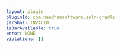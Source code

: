 ```yaml
---
layout: plugin
pluginId: com.needhamsoftware.solr-gradle
jarSha1: INVALID
isJarAvailable: true
error: NONE
violations: []

---
```

